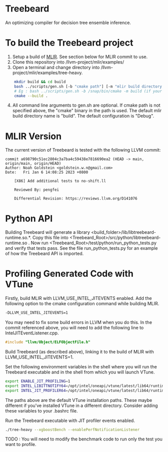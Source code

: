 # Treebeard 
An optimizing compiler for decision tree ensemble inference.

# To build the Treebeard project
1. Setup a build of [MLIR](https://mlir.llvm.org/getting_started/). See section below for MLIR commit to use.
2. Clone this repository into <path-to-llvm-repo>/llvm-project/mlir/examples/
3. Open a terminal and change directory into <path-to-llvm-repo>/llvm-project/mlir/examples/tree-heavy.
```bash    
    mkdir build && cd build
    bash ../scripts/gen.sh [-b "cmake path"] [-m "mlir build directory name"][-c "Debug|Release"] 
    # Eg : bash ../scripts/gen.sh -b /snap/bin/cmake -m build (if your mlir build is in a directory called "build")
    cmake --build .
```
4. All command line arguments to gen.sh are optional. If cmake path is not specified above, the "cmake" binary in the path is used. The default mlir build directory name is "build". The default configuration is "Debug".

# MLIR Version
The current version of Treebeard is tested with the following LLVM commit:
```
commit a698790c51ec2804c3a7ba4c59438e7816690ea2 (HEAD -> main, origin/main, origin/HEAD)
Author: Noah Goldstein <goldstein.w.n@gmail.com>
Date:   Fri Jan 6 14:08:25 2023 +0800

    [X86] Add additional tests to no-shift.ll
    
    Reviewed By: pengfei
    
    Differential Revision: https://reviews.llvm.org/D141076
```

# Python API
Building Treebeard will generate a library <build_folder>/lib/libtreebeard-runtime.so.*. Copy this file into <Treebeard_Root>/src/python/libtreebeard-runtime.so . Now run <Treebeard_Root>/test/python/run_python_tests.py and verify that tests pass. See the file run_python_tests.py for an example of how the Treebeard API is imported.

# Profiling Generated Code with VTune

Firstly, build MLIR with LLVM_USE_INTEL_JITEVENTS enabled. Add the following option to the cmake configuration command while building MLIR.
```bash
-DLLVM_USE_INTEL_JITEVENTS=1
```
You may need to fix some build errors in LLVM when you do this. In the commit referenced above, you will need to add the following line to IntelJITEventListener.cpp.
```C++
#include "llvm/Object/ELFObjectFile.h"
```
Build Treebeard (as described above), linking it to the build of MLIR with LLVM_USE_INTEL_JITEVENTS=1.

Set the following environment variables in the shell where you will run the Treebeard executable and in the shell from which you will launch VTune.
```bash
export ENABLE_JIT_PROFILING=1
export INTEL_LIBITTNOTIFY64=/opt/intel/oneapi/vtune/latest/lib64/runtime/libittnotify_collector.so
export INTEL_JIT_PROFILER64=/opt/intel/oneapi/vtune/latest/lib64/runtime/libittnotify_collector.so
```
The paths above are the default VTune installation paths. These maybe different if you've installed VTune in a different directory. Consider adding these variables to your .bashrc file.

Run the Treebeard executable with JIT profiler events enabled.
```bash
./tree-heavy --xgboostBench --enablePerfNotificationListener
```

TODO : You will need to modify the benchmark code to run only the test you want to profile.